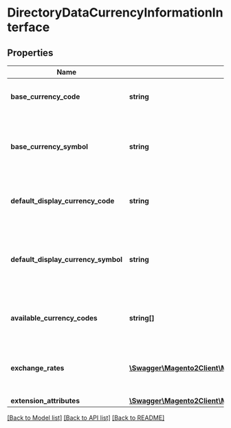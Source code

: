 # DirectoryDataCurrencyInformationInterface

## Properties
Name | Type | Description | Notes
------------ | ------------- | ------------- | -------------
**base_currency_code** | **string** | The base currency code for the store. | 
**base_currency_symbol** | **string** | The currency symbol of the base currency for the store. | 
**default_display_currency_code** | **string** | The default display currency code for the store. | 
**default_display_currency_symbol** | **string** | The currency symbol of the default display currency for the store. | 
**available_currency_codes** | **string[]** | The list of allowed currency codes for the store. | 
**exchange_rates** | [**\Swagger\Magento2Client\Model\DirectoryDataExchangeRateInterface[]**](DirectoryDataExchangeRateInterface.md) | The list of exchange rate information for the store. | 
**extension_attributes** | [**\Swagger\Magento2Client\Model\DirectoryDataCurrencyInformationExtensionInterface**](DirectoryDataCurrencyInformationExtensionInterface.md) |  | [optional] 

[[Back to Model list]](../README.md#documentation-for-models) [[Back to API list]](../README.md#documentation-for-api-endpoints) [[Back to README]](../README.md)


